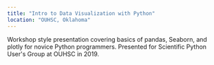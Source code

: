 ```yaml
---
title: "Intro to Data Visualization with Python"
location: "OUHSC, Oklahoma"
---
```


Workshop style presentation covering basics of pandas, Seaborn, and plotly for novice Python programmers. Presented for Scientific Python User's Group at OUHSC in 2019. 

